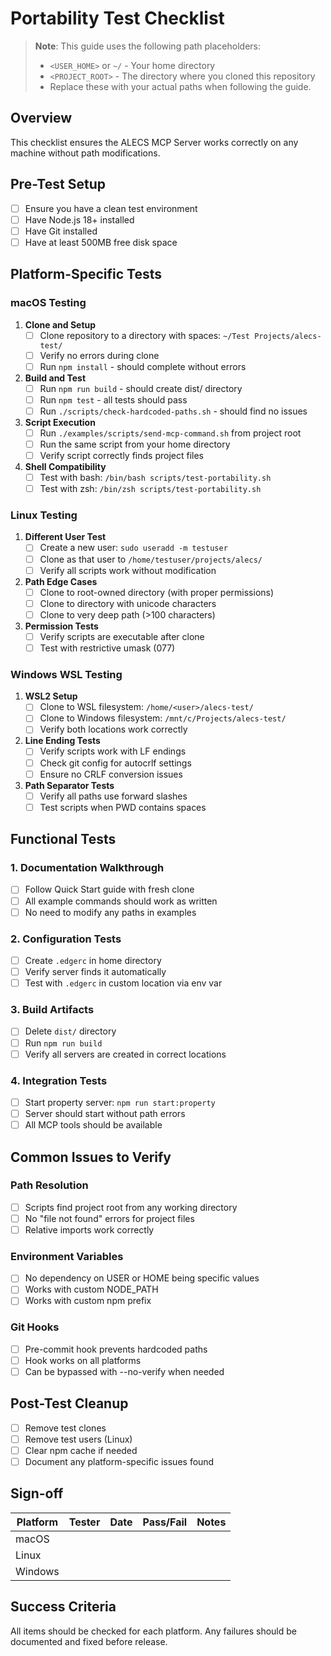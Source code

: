 # Portability Test Checklist

> **Note**: This guide uses the following path placeholders:
> - `<USER_HOME>` or `~/` - Your home directory
> - `<PROJECT_ROOT>` - The directory where you cloned this repository
> - Replace these with your actual paths when following the guide.

## Overview

This checklist ensures the ALECS MCP Server works correctly on any machine without path modifications.

## Pre-Test Setup

- [ ] Ensure you have a clean test environment
- [ ] Have Node.js 18+ installed
- [ ] Have Git installed
- [ ] Have at least 500MB free disk space

## Platform-Specific Tests

### macOS Testing

1. **Clone and Setup**
   - [ ] Clone repository to a directory with spaces: `~/Test Projects/alecs-test/`
   - [ ] Verify no errors during clone
   - [ ] Run `npm install` - should complete without errors

2. **Build and Test**
   - [ ] Run `npm run build` - should create dist/ directory
   - [ ] Run `npm test` - all tests should pass
   - [ ] Run `./scripts/check-hardcoded-paths.sh` - should find no issues

3. **Script Execution**
   - [ ] Run `./examples/scripts/send-mcp-command.sh` from project root
   - [ ] Run the same script from your home directory
   - [ ] Verify script correctly finds project files

4. **Shell Compatibility**
   - [ ] Test with bash: `/bin/bash scripts/test-portability.sh`
   - [ ] Test with zsh: `/bin/zsh scripts/test-portability.sh`

### Linux Testing

1. **Different User Test**
   - [ ] Create a new user: `sudo useradd -m testuser`
   - [ ] Clone as that user to `/home/testuser/projects/alecs/`
   - [ ] Verify all scripts work without modification

2. **Path Edge Cases**
   - [ ] Clone to root-owned directory (with proper permissions)
   - [ ] Clone to directory with unicode characters
   - [ ] Clone to very deep path (>100 characters)

3. **Permission Tests**
   - [ ] Verify scripts are executable after clone
   - [ ] Test with restrictive umask (077)

### Windows WSL Testing

1. **WSL2 Setup**
   - [ ] Clone to WSL filesystem: `/home/<user>/alecs-test/`
   - [ ] Clone to Windows filesystem: `/mnt/c/Projects/alecs-test/`
   - [ ] Verify both locations work correctly

2. **Line Ending Tests**
   - [ ] Verify scripts work with LF endings
   - [ ] Check git config for autocrlf settings
   - [ ] Ensure no CRLF conversion issues

3. **Path Separator Tests**
   - [ ] Verify all paths use forward slashes
   - [ ] Test scripts when PWD contains spaces

## Functional Tests

### 1. Documentation Walkthrough
- [ ] Follow Quick Start guide with fresh clone
- [ ] All example commands should work as written
- [ ] No need to modify any paths in examples

### 2. Configuration Tests
- [ ] Create `.edgerc` in home directory
- [ ] Verify server finds it automatically
- [ ] Test with `.edgerc` in custom location via env var

### 3. Build Artifacts
- [ ] Delete `dist/` directory
- [ ] Run `npm run build`
- [ ] Verify all servers are created in correct locations

### 4. Integration Tests
- [ ] Start property server: `npm run start:property`
- [ ] Server should start without path errors
- [ ] All MCP tools should be available

## Common Issues to Verify

### Path Resolution
- [ ] Scripts find project root from any working directory
- [ ] No "file not found" errors for project files
- [ ] Relative imports work correctly

### Environment Variables
- [ ] No dependency on USER or HOME being specific values
- [ ] Works with custom NODE_PATH
- [ ] Works with custom npm prefix

### Git Hooks
- [ ] Pre-commit hook prevents hardcoded paths
- [ ] Hook works on all platforms
- [ ] Can be bypassed with --no-verify when needed

## Post-Test Cleanup

- [ ] Remove test clones
- [ ] Remove test users (Linux)
- [ ] Clear npm cache if needed
- [ ] Document any platform-specific issues found

## Sign-off

| Platform | Tester | Date | Pass/Fail | Notes |
|----------|--------|------|-----------|-------|
| macOS    |        |      |           |       |
| Linux    |        |      |           |       |
| Windows  |        |      |           |       |

## Success Criteria

All items should be checked for each platform. Any failures should be documented and fixed before release.